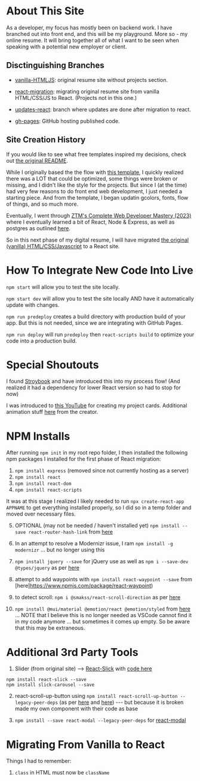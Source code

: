 # About This Site

As a developer, my focus has mostly been on backend work. I have branched out into front end, and this will be my playground. More so - my online resume. It will bring together all of what I want to be seen when speaking with a potential new employer or client.

## Disctinguishing Branches

- [vanilla-HTMLJS](https://github.com/ProsperousHeart/ProsperousHeart.github.io/tree/vanilla-HTMLJS):  original resume site without projects section.

- [react-migration](https://github.com/ProsperousHeart/ProsperousHeart.github.io/tree/react-migration):  migrating original resume site from vanilla HTML/CSS/JS to React. (Projects not in this one.)

- [updates-react](https://github.com/ProsperousHeart/ProsperousHeart.github.io/tree/updates-react):  branch where updates are done after migration to react.

- [gh-pages](https://github.com/ProsperousHeart/ProsperousHeart.github.io/tree/gh-pages):  GitHub hosting published code.
 
## Site Creation History
If you would like to see what free templates inspired my decisions, check out [the original README](README-OLD.md).

While I originally based the the flow with [this template](https://www.styleshout.com/free-templates/hola/), I quickly realized there was a LOT that could be optimized, some things were broken or missing, and I didn't like the style for the projects. But since I (at the time) had very few reasons to do front end web development, I just needed a starting piece. And from the template, I began updatin gcolors, fonts, flow of things, and so much more.

Eventually, I went through [ZTM's Complete Web Developer Mastery (2023)](https://prosperousheart.com/ztm-web-dev-bc) where I eventually learned a bit of React, Node & Express, as well as postgres as outlined [here](https://github.com/ProsperousHeart/FaceRecognitionApp-ZTM).

So in this next phase of my digital resume, I will have migrated [the original (vanilla) HTML/CSS/Javascript](https://github.com/ProsperousHeart/ProsperousHeart.github.io/tree/vanilla-HTMLJS) to a React site.

# How To Integrate New Code Into Live

`npm start` will allow you to test the site locally.

`npm start dev` will allow you to test the site locally AND have it automatically update with changes.

`npm run predeploy` creates a build directory with production build of your app. But this is not needed, since we are integrating with GitHub Pages.

`npm run deploy` will run `predeploy` then `react-scripts build` to optimize your code into a production build.

# Special Shoutouts

I found [Stroybook](https://storybook.js.org/) and have introduced this into my process flow! (And realized it had a dependency for lower React version so had to stop for now)

I was introduced to [this YouTube](https://www.youtube.com/watch?v=5DEq5cWNYt8) for creating my project cards. Additional animation stuff [here](https://medium.com/outsystems-experts/how-to-achieve-60-fps-animations-with-css3-db7b98610108) from the creator.

# NPM Installs

After running `npm init` in my root repo folder, I then installed the following npm packages I installed for the first phase of React migration:

1. `npm install express` (removed since not currently hosting as a server)
2. `npm install react`
3. `npm install react-dom`
4. `npm install react-scripts`

It was at this stage I realized I likely needed to run `npx create-react-app APPNAME` to get everything installed properly, so I did so in a temp folder and moved over necessary files.

5. OPTIONAL (may not be needed / haven't installed yet) `npm install --save react-router-hash-link` from [here](https://www.npmjs.com/package/react-router-hash-link)

6. In an attempt to resolve a Modernizr issue, I ram `npm install -g modernizr` ... but no longer using this

7.  `npm install jquery --save` for jQuery use as well as `npm i --save-dev @types/jquery` as per [here](https://stackoverflow.com/a/41381583/10474024)

8. attempt to add waypoints with `npm install react-waypoint --save` from [here]https://www.npmjs.com/package/react-waypoint)

9. to detect scroll:  `npm i @smakss/react-scroll-direction` as per [here](https://www.npmjs.com/package/@smakss/react-scroll-direction)

10. `npm install @mui/material @emotion/react @emotion/styled` from [here](https://mui.com/material-ui/getting-started/installation/) ... NOTE that I believe this is no longer needed as VSCode cannot find it in my code anymore ... but sometimes it comes up empty. So be aware that this may be extraneous.

# Additional 3rd Party Tools

1. Slider (from original site) --> [React-Slick](https://react-slick.neostack.com/docs/get-started) with [code here](https://github.com/kenwheeler/slick)

```
npm install react-slick --save
npm install slick-carousel --save
```

2. react-scroll-up-button using `npm install react-scroll-up-button --legacy-peer-deps` (as per [here](https://www.npmjs.com/package/react-scroll-up-button) and [here](https://github.com/dirtyredz/react-scroll-up-button/issues/23)) --- but because it is broken made my own component with their code as base

3. `npm install --save react-modal --legacy-peer-deps` for [react-modal](https://github.com/reactjs/react-modal)

<!-- 3. `npm install react-scroll-up` -->

# Migrating From Vanilla to React

Things I had to remember:
1. `class` in HTML must now be `className`
